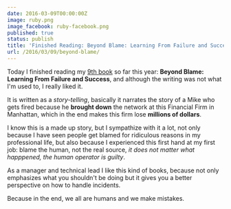 ```yaml
---
date: 2016-03-09T00:00:00Z
image: ruby.png
image_facebook: ruby-facebook.png
published: true
status: publish
title: 'Finished Reading: Beyond Blame: Learning From Failure and Success'
url: /2016/03/09/beyond-blame/
---
```


Today I finished reading my [9th book](/books.html) so far this year: **Beyond Blame: Learning From Failure and Success**, and although the writing was not what I'm used to, I really liked it.

It is written as a *story-telling*, basically it narrates the story of a Mike who gets fired because he **brought down** the network at this Financial Firm in Manhattan, which in the end makes this firm lose **millions of dollars**.

I know this is a made up story, but I sympathize with it a lot, not only because I have seen people get blamed for ridiculous reasons in my professional life, but also because I experienced this first hand at my first job: blame the human, not the real source, *it does not matter what happpened, the human operator is guilty*.

As a manager and technical lead I like this kind of books, because not only emphasizes what you shouldn't be doing but it gives you a better perspective on how to handle incidents.

Because in the end, we all are humans and we make mistakes.
